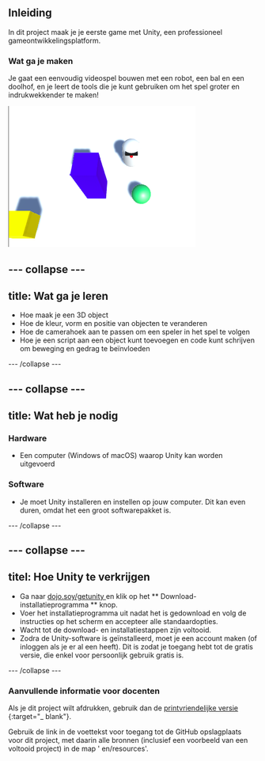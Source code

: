 ## Inleiding

In dit project maak je je eerste game met Unity, een professioneel gameontwikkelingsplatform.

### Wat ga je maken

Je gaat een eenvoudig videospel bouwen met een robot, een bal en een doolhof, en je leert de tools die je kunt gebruiken om het spel groter en indrukwekkender te maken!

![Een spel waarbij de robot de bal in de gele zone (doelvlak) moet krijgen](images/step1_gameScreenshot.png)

--- collapse ---
---
title: Wat ga je leren
---

+ Hoe maak je een 3D object
+ Hoe de kleur, vorm en positie van objecten te veranderen
+ Hoe de camerahoek aan te passen om een speler in het spel te volgen
+ Hoe je een script aan een object kunt toevoegen en code kunt schrijven om beweging en gedrag te beïnvloeden

--- /collapse ---

--- collapse ---
---
title: Wat heb je nodig
---

### Hardware

+ Een computer (Windows of macOS) waarop Unity kan worden uitgevoerd

### Software

+ Je moet Unity installeren en instellen op jouw computer. Dit kan even duren, omdat het een groot softwarepakket is.

--- /collapse ---

--- collapse ---
---
titel: Hoe Unity te verkrijgen
---

+ Ga naar [ dojo.soy/getunity ](http://dojo.soy/getunity) en klik op het ** Download-installatieprogramma ** knop.
+ Voer het installatieprogramma uit nadat het is gedownload en volg de instructies op het scherm en accepteer alle standaardopties.
+ Wacht tot de download- en installatiestappen zijn voltooid.
+ Zodra de Unity-software is geïnstalleerd, moet je een account maken (of inloggen als je er al een heeft). Dit is zodat je toegang hebt tot de gratis versie, die enkel voor persoonlijk gebruik gratis is.

--- /collapse ---

### Aanvullende informatie voor docenten

Als je dit project wilt afdrukken, gebruik dan de [ printvriendelijke versie ](https://projects.raspberrypi.org/en/projects/project-name/print) {:target="_ blank"}.

Gebruik de link in de voettekst voor toegang tot de GitHub opslagplaats voor dit project, met daarin alle bronnen (inclusief een voorbeeld van een voltooid project) in de map ' en/resources'.